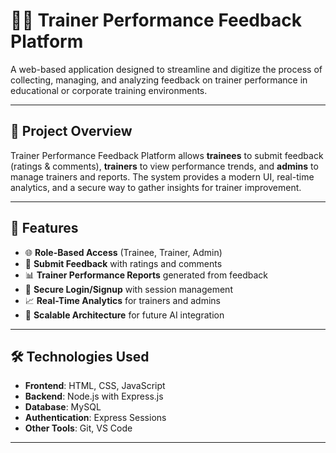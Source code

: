 # 🧑‍🏫 Trainer Performance Feedback Platform

A web-based application designed to streamline and digitize the process of collecting, managing, and analyzing feedback on trainer performance in educational or corporate training environments.

---

## 🚀 Project Overview

Trainer Performance Feedback Platform allows **trainees** to submit feedback (ratings & comments), **trainers** to view performance trends, and **admins** to manage trainers and reports. The system provides a modern UI, real-time analytics, and a secure way to gather insights for trainer improvement.

---

## 🎯 Features

- 🌐 **Role-Based Access** (Trainee, Trainer, Admin)
- 📝 **Submit Feedback** with ratings and comments
- 📊 **Trainer Performance Reports** generated from feedback
- 🔐 **Secure Login/Signup** with session management
- 📈 **Real-Time Analytics** for trainers and admins
- 🧠 **Scalable Architecture** for future AI integration

---

## 🛠️ Technologies Used

- **Frontend**: HTML, CSS, JavaScript
- **Backend**: Node.js with Express.js
- **Database**: MySQL
- **Authentication**: Express Sessions
- **Other Tools**: Git, VS Code

---
